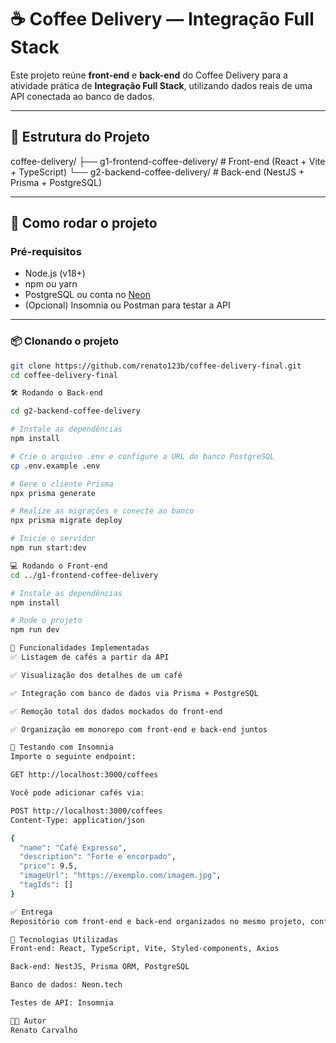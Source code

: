 # ☕ Coffee Delivery — Integração Full Stack

Este projeto reúne **front-end** e **back-end** do Coffee Delivery para a atividade prática de **Integração Full Stack**, utilizando dados reais de uma API conectada ao banco de dados.

---

## 📁 Estrutura do Projeto

coffee-delivery/
├── g1-frontend-coffee-delivery/ # Front-end (React + Vite + TypeScript)
└── g2-backend-coffee-delivery/ # Back-end (NestJS + Prisma + PostgreSQL)


---

## 🚀 Como rodar o projeto

### Pré-requisitos
- Node.js (v18+)
- npm ou yarn
- PostgreSQL ou conta no [Neon](https://neon.tech/)
- (Opcional) Insomnia ou Postman para testar a API

---

### 📦 Clonando o projeto

```bash
git clone https://github.com/renato123b/coffee-delivery-final.git
cd coffee-delivery-final

🛠️ Rodando o Back-end

cd g2-backend-coffee-delivery

# Instale as dependências
npm install

# Crie o arquivo .env e configure a URL do banco PostgreSQL
cp .env.example .env

# Gere o cliente Prisma
npx prisma generate

# Realize as migrações e conecte ao banco
npx prisma migrate deploy

# Inicie o servidor
npm run start:dev

💻 Rodando o Front-end
cd ../g1-frontend-coffee-delivery

# Instale as dependências
npm install

# Rode o projeto
npm run dev

🔁 Funcionalidades Implementadas
✅ Listagem de cafés a partir da API

✅ Visualização dos detalhes de um café

✅ Integração com banco de dados via Prisma + PostgreSQL

✅ Remoção total dos dados mockados do front-end

✅ Organização em monorepo com front-end e back-end juntos

🧪 Testando com Insomnia
Importe o seguinte endpoint:

GET http://localhost:3000/coffees

Você pode adicionar cafés via:

POST http://localhost:3000/coffees
Content-Type: application/json

{
  "name": "Café Expresso",
  "description": "Forte e encorpado",
  "price": 9.5,
  "imageUrl": "https://exemplo.com/imagem.jpg",
  "tagIds": []
}

✅ Entrega
Repositório com front-end e back-end organizados no mesmo projeto, conforme solicitado na atividade.

🧠 Tecnologias Utilizadas
Front-end: React, TypeScript, Vite, Styled-components, Axios

Back-end: NestJS, Prisma ORM, PostgreSQL

Banco de dados: Neon.tech

Testes de API: Insomnia

👨‍💻 Autor
Renato Carvalho

